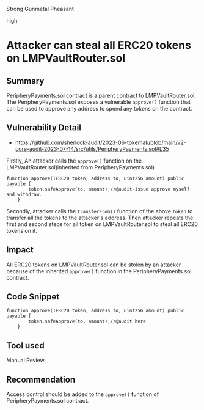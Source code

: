 Strong Gunmetal Pheasant

high

# Attacker can steal all ERC20 tokens on LMPVaultRouter.sol
## Summary
PeripheryPayments.sol contract is a parent contract to LMPVaultRouter.sol. The PeripheryPayments.sol exposes a vulnerable `approve()` function that can be used to approve any address to spend any tokens on the contract. 

## Vulnerability Detail
- https://github.com/sherlock-audit/2023-06-tokemak/blob/main/v2-core-audit-2023-07-14/src/utils/PeripheryPayments.sol#L35

Firstly, An attacker calls the `approve()` function on the LMPVaultRouter.sol(inherited from PeripheryPayments.sol)
```solidity
function approve(IERC20 token, address to, uint256 amount) public payable {
        token.safeApprove(to, amount);//@audit-issue approve myself and withdraw.
    }
```
Secondly, attacker calls the `transferFrom()` function of the above `token` to transfer all the tokens to the attacker's address.
Then attacker repeats the first and second steps for all token on LMPVaultRouter.sol to steal all ERC20 tokens on it.

## Impact
All ERC20 tokens on LMPVaultRouter.sol can be stolen by an attacker because of the inherited `approve()` function in the PeripheryPayments.sol contract.

## Code Snippet
```solidity
function approve(IERC20 token, address to, uint256 amount) public payable {
        token.safeApprove(to, amount);//@audit here
    }
```

## Tool used
Manual Review

## Recommendation
Access control should be added to the `approve()` function of PeripheryPayments.sol contract.